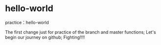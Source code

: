 # hello-world
practice：hello-world

The first change just for practice of the branch and master functions;
Let's begin our journey on github;
Fighting!!!!
